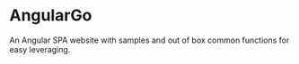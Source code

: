 # AngularGo
An Angular SPA website with samples and out of box common functions for easy leveraging.
